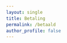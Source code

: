 ```yaml
---
layout: single
title: Betaling
permalink: /betaald
author_profile: false
---
```


<div id="betaald" style="display: none">
    Bedankt voor je betaling!  

    Jouw inschrijving is nu afgerond. Jouw persoonlijke QR code is:  

    <div id="qrcode"><img src="/assets/images/loading.gif" alt="Gegevens worden opgehaald" /></div>

    <div id="instructions"></div>
</div>
<div id="nietbetaald" style="display: none">
    Er is wat mis gegaan met de betaling. <span id="opnieuwlink">Probeer het opnieuw</span> of <a href="/contact">neem contact op met de organisatie</a>.
</div>

<script type="text/javascript">
    var urlParams = new URLSearchParams(window.location.search);
    var status = urlParams.get('orderStatusId');
    var orderId = urlParams.get('orderId');

    if (status == '100') {
        document.getElementById('betaald').style.display = 'block';
        
        fetch("https://api.wandel4daagseoldenzaal.nl/v1/qrcode?orderid=" + orderId + "&format=json")
        .then(response => {
            if (!response.ok) {
                throw new Error('Network response was not ok');
            }
            return response.json();
        })
        .then(data => {
            document.getElementById('qrcode').innerHTML = '<img src="data:image/png;base64,' + data.qrCode + '" alt="QR Code" /><p style="font-size: 14pt">' + data.registrationId + '<br/>' + data.participants + ' deelnemer' + (data.participants != 1 ? 's' : '') + '</p>';
            if(data.emailAddressProvided) {
                document.getElementById('instructions').innerHTML = 'Je ontvangt ook een bevestiging per e-mail. Graag deze e-mail tonen bij onze stand bij de start van de route tijdens de Wandel4Daagse.';
            } else {
                document.getElementById('instructions').innerHTML = 'Aangezien je geen e-mailadres hebt opgegeven, graag een screenshot van deze pagina maken, je deelnamecode opschrijven of je aanmelden met je naam bij onze stand bij de start van de route tijdens de Wandel4Daagse.';
            }
        })
        .catch(error => {
            console.error('QR Code error:', error);
            document.getElementById('qrcode').innerHTML = '<img src="https://api.wandel4daagseoldenzaal.nl/v1/qrcode?orderid=' + orderId + '" alt="QR Code" />';
        });
    } else {
        document.getElementById('nietbetaald').style.display = 'block';

        fetch("https://api.wandel4daagseoldenzaal.nl/v1/paymentlink?orderid=" + orderId)
        .then(response => {
            if (!response.ok) {
                throw new Error('Network response was not ok');
            }
            return response.json();
        })
        .then(data => {
            document.getElementById('opnieuwlink').innerHTML = '<a href="' + data.paymentlink + '">Probeer het opnieuw</a>';
        })
        .catch(error => {
            console.error('Payment lookup error:', error);
        });
    }
</script>
